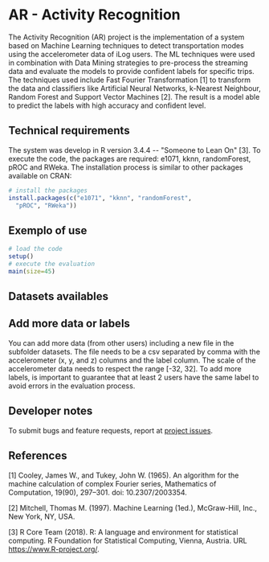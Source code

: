 # AR - Activity Recognition

The Activity Recognition (AR) project is the implementation of a system based on Machine Learning techniques to detect transportation modes using the accelerometer data of iLog users. The ML techniques were used in combination with Data Mining strategies to pre-process the streaming data and evaluate the models to provide confident labels for specific trips. The techniques used include Fast Fourier Transformation [1] to transform the data and classifiers like Artificial Neural Networks, k-Nearest Neighbour, Random Forest and Support Vector Machines [2]. The result is a model able to predict the labels with high accuracy and confident level. 

## Technical requirements

The system was develop in R version 3.4.4 -- "Someone to Lean On" [3]. To execute the code, the packages are required: e1071, kknn, randomForest, pROC and RWeka. The installation process is similar to other packages available on CRAN:

```r 
# install the packages
install.packages(c("e1071", "kknn", "randomForest", 
  "pROC", "RWeka"))
```

## Exemplo of use

```r
# load the code
setup()
# execute the evaluation
main(size=45)
```

## Datasets availables

## Add more data or labels

You can add more data (from other users) including a new file in the subfolder datasets. The file needs to be a csv separated by comma with the accelerometer (x, y, and z) columns and the label column. The scale of the accelerometer data needs to respect the range [-32, 32]. To add more labels, is important to guarantee that at least 2 users have the same label to avoid errors in the evaluation process.

## Developer notes

To submit bugs and feature requests, report at [project issues](https://github.com/QROWD/AR/issues).

## References

[1] Cooley, James W., and Tukey, John W. (1965). An algorithm for the machine calculation of complex Fourier series, Mathematics of Computation, 19(90), 297–301. doi: 10.2307/2003354.

[2] Mitchell, Thomas M. (1997). Machine Learning (1ed.), McGraw-Hill, Inc., New York, NY, USA.

[3] R Core Team (2018). R: A language and environment for statistical computing. R Foundation for Statistical Computing, Vienna, Austria. URL https://www.R-project.org/.

